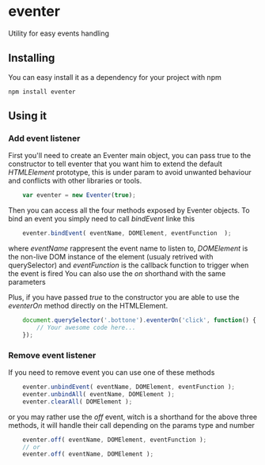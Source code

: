 # eventer
Utility for easy events handling

## Installing
You can easy install it as a dependency for your project with npm

```
npm install eventer
```

## Using it

### Add event listener

First you'll need to create an Eventer main object, you can pass true to the constructor to tell eventer that you want him to extend the default *HTMLElement* prototype, this is under param to avoid unwanted behaviour and conflicts with other libraries or tools.

```javascript
	var eventer = new Eventer(true);
```

Then you can access all the four methods exposed by Eventer objects.
To bind an event you simply need to call *bindEvent* linke this

```javascript
	eventer.bindEvent( eventName, DOMElement, eventFunction  );
```

where *eventName* rappresent the event name to listen to,
*DOMElement* is the non-live DOM instance of the element (usualy retrived with querySelector) and *eventFunction* is the callback function to trigger when the event is fired
You can also use the *on* shorthand with the same parameters

Plus, if you have passed *true* to the constructor you are able to use the *eventerOn* method directly on the HTMLElement.

```javascript
	document.querySelector('.bottone').eventerOn('click', function() {
		// Your awesome code here...
	});
```
### Remove event listener

If you need to remove event you can use one of these methods

```javascript
	eventer.unbindEvent( eventName, DOMElement, eventFunction );
	eventer.unbindAll( eventName, DOMElement );
	eventer.clearAll( DOMElement );
```
or you may rather use the *off* event, witch is a shorthand for the above three methods, it will handle their call depending on the params type and number

```javascript
	eventer.off( eventName, DOMElement, eventFunction );
	// or
	eventer.off( eventName, DOMElement );
```
